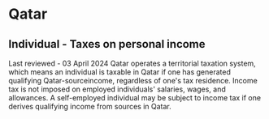 # Qatar
## Individual - Taxes on personal income
Last reviewed - 03 April 2024
Qatar operates a territorial taxation system, which means an individual is taxable in Qatar if one has generated qualifying Qatar-sourceincome, regardless of one's tax residence.
Income tax is not imposed on employed individuals' salaries, wages, and allowances.
A self-employed individual may be subject to income tax if one derives qualifying income from sources in Qatar.
